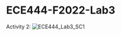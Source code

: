 # ECE444-F2022-Lab3
Activity 2: </b>
![ECE444_Lab3_SC1](https://user-images.githubusercontent.com/113215877/194030695-95df7848-804a-4237-bd2f-22e1a9f303a5.png)
